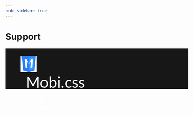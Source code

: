```yaml
---
hide_sidebar: true
---
```


# Support

<link href="https://fonts.googleapis.com/css?family=Lato" rel="stylesheet">

<div style="
  background: #171717;
  color: white;
  width: 500px;
  height: 80px;
  padding: 1.5rem 1.5rem 1.5rem 3rem;
" class="flex-middle top-gap-big">
  <img src="../img/mobi-logo.png" height="50"/>
  <div style="font-size:3rem; font-family: 'Lato', sans-serif; margin-left: 1rem;">Mobi.css</div>
  <div style="margin-left: 1.5rem; position:relative; top:0.3rem;">✓ 轻量级</div>
  <div style="margin-left: 1rem; position:relative; top:0.3rem;">✓ 可拓展</div>
  <div style="margin-left: 1rem; position:relative; top:0.3rem;">✓ 移动端优先</div>
</div>